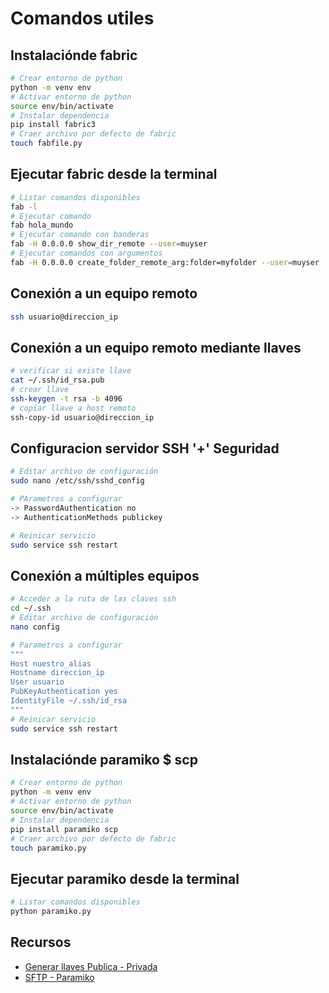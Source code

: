 # Comandos utiles

## Instalaciónde fabric

```bash
# Crear entorno de python
python -m venv env
# Activar entorno de python
source env/bin/activate
# Instalar dependencia
pip install fabric3
# Craer archivo por defecto de fabric
touch fabfile.py
```

## Ejecutar fabric desde la terminal
```bash
# Listar comandos disponibles
fab -l
# Ejecutar comando
fab hola_mundo
# Ejecutar comando con banderas
fab -H 0.0.0.0 show_dir_remote --user=muyser
# Ejecutar comandos con argumentos
fab -H 0.0.0.0 create_folder_remote_arg:folder=myfolder --user=muyser
```

## Conexión a un equipo remoto

```bash
ssh usuario@direccion_ip
```

## Conexión a un equipo remoto mediante llaves

```bash
# verificar si existe llave
cat ~/.ssh/id_rsa.pub 
# crear llave
ssh-keygen -t rsa -b 4096
# copiar llave a host remoto
ssh-copy-id usuario@direccion_ip
```
## Configuracion servidor SSH '+' Seguridad

```bash
# Editar archivo de configuración
sudo nano /etc/ssh/sshd_config

# PArametros a configurar
-> PasswordAuthentication no
-> AuthenticationMethods publickey

# Reinicar servicio
sudo service ssh restart
```

## Conexión a múltiples equipos

```bash
# Acceder a la ruta de las claves ssh
cd ~/.ssh
# Editar archivo de configuración
nano config

# Parametros a configurar
"""
Host nuestro_alias
Hostname direccion_ip
User usuario
PubKeyAuthentication yes
IdentityFile ~/.ssh/id_rsa
"""
# Reinicar servicio
sudo service ssh restart 
```

## Instalaciónde paramiko $ scp
```bash
# Crear entorno de python
python -m venv env
# Activar entorno de python
source env/bin/activate
# Instalar dependencia
pip install paramiko scp
# Craer archivo por defecto de fabric
touch paramiko.py
```

## Ejecutar paramiko desde la terminal
```bash
# Listar comandos disponibles
python paramiko.py
```

## Recursos
- [Generar llaves Publica - Privada](https://www.youtube.com/watch?v=OAhLWoB9Ekw)
- [SFTP - Paramiko](http://docs.paramiko.org/en/stable/api/sftp.html)